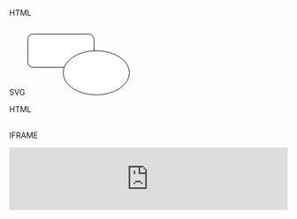 HTML
<div class="mxgraph" style="max-width:100%;border:1px solid transparent;" data-mxgraph="{&quot;highlight&quot;:&quot;#0000ff&quot;,&quot;nav&quot;:true,&quot;resize&quot;:true,&quot;toolbar&quot;:&quot;zoom layers tags lightbox&quot;,&quot;edit&quot;:&quot;_blank&quot;,&quot;xml&quot;:&quot;&lt;mxfile host=\&quot;app.diagrams.net\&quot; modified=\&quot;2021-11-14T05:44:33.052Z\&quot; agent=\&quot;5.0 (X11; Linux x86_64) AppleWebKit/537.36 (KHTML, like Gecko) Chrome/95.0.4638.69 Safari/537.36\&quot; etag=\&quot;mQnY27c0XMuwnI7-roxo\&quot; version=\&quot;15.7.3\&quot;&gt;&lt;diagram id=\&quot;meiWXrOztQJ7OMn96BTc\&quot; name=\&quot;Page-1\&quot;&gt;vZM9b4MwEEB/DSNSwCSha0maqlWXMFTqZuErtmowMiZAf31NOb6EqiZLJux35/P52TgkypqTpgV/Uwyk429Y45CD4/se2W7spyNtT8LNtgepFgyTJhCLb0CI69JKMCgXiUYpaUSxhInKc0jMglGtVb1M+1RyuWtBU1iBOKFyTd8FMxxP4e8n/gwi5cPO3u6hj2R0SMaTlJwyVc8QOTok0kqZfpQ1EchO3uClX/f0R3RsTENurlmQBy8Xt3xVxoXD/iuNzh/87GKVC5UVHhibNe1gQKsqZ9AV8RzyWHNhIC5o0kVre+eWcZNJDK+bGnYAbaCZIWzyBCoDo1ubgtHxyeCLISHO68m/N0jlM/c7ZBSvPB1LT1bsAMXcIMn/X5KtYl8k3EVQ4AULQYF3paDwdkF2Or3Q39jsPyfHHw==&lt;/diagram&gt;&lt;/mxfile&gt;&quot;}"></div>
<script type="text/javascript" src="https://viewer.diagrams.net/js/viewer-static.min.js"></script>


SVG
<svg xmlns="http://www.w3.org/2000/svg" xmlns:xlink="http://www.w3.org/1999/xlink" version="1.1" width="185px" viewBox="-0.5 -0.5 185 111" content="&lt;mxfile host=&quot;app.diagrams.net&quot; modified=&quot;2021-11-14T05:46:11.987Z&quot; agent=&quot;5.0 (X11; Linux x86_64) AppleWebKit/537.36 (KHTML, like Gecko) Chrome/95.0.4638.69 Safari/537.36&quot; etag=&quot;OJy7z56NocCQNwnf1Nk1&quot; version=&quot;15.7.3&quot;&gt;&lt;diagram id=&quot;meiWXrOztQJ7OMn96BTc&quot; name=&quot;Page-1&quot;&gt;vZM9b4MwEEB/DSNSwCSha0maqlWXMFTqZuErtmowMiZAf31NOb6EqiZLJux35/P52TgkypqTpgV/Uwyk429Y45CD4/se2W7spyNtT8LNtgepFgyTJhCLb0CI69JKMCgXiUYpaUSxhInKc0jMglGtVb1M+1RyuWtBU1iBOKFyTd8FMxxP4e8n/gwi5cPO3u6hj2R0SMaTlJwyVc8QOTok0kqZfpQ1EchO3uClX/f0R3RsTENurlmQBy8Xt3xVxoXD/iuNzh/87GKVC5UVHhibNe1gQKsqZ9AV8RzyWHNhIC5o0kVre+eWcZNJDK+bGnYAbaCZIWzyBCoDo1ubgtHxyeCLISHO68m/N0jlM/c7ZBSvPB1LT1bsAMXcIMn/X5KtYl8k3EVQ4AULQYF3paDwdkF2Or3Q39jsPyfHHw==&lt;/diagram&gt;&lt;/mxfile&gt;" onclick="(function(svg){var src=window.event.target||window.event.srcElement;while (src!=null&amp;&amp;src.nodeName.toLowerCase()!='a'){src=src.parentNode;}if(src==null){if(svg.wnd!=null&amp;&amp;!svg.wnd.closed){svg.wnd.focus();}else{var r=function(evt){if(evt.data=='ready'&amp;&amp;evt.source==svg.wnd){svg.wnd.postMessage(decodeURIComponent(svg.getAttribute('content')),'*');window.removeEventListener('message',r);}};window.addEventListener('message',r);svg.wnd=window.open('https://viewer.diagrams.net/?client=1&amp;page=0&amp;edit=_blank');}}})(this);" style="cursor:pointer;max-width:100%;max-height:111px;"><defs/><g><rect x="0" y="0" width="120" height="60" rx="9" ry="9" fill="rgba(255, 255, 255, 1)" stroke="rgba(0, 0, 0, 1)" pointer-events="all"/><ellipse cx="124" cy="70" rx="60" ry="40" fill="rgba(255, 255, 255, 1)" stroke="rgba(0, 0, 0, 1)" pointer-events="all"/></g></svg>

HTML
<div class="mxgraph" style="max-width:100%;border:1px solid transparent;" data-mxgraph="{&quot;highlight&quot;:&quot;#0000ff&quot;,&quot;nav&quot;:true,&quot;resize&quot;:true,&quot;toolbar&quot;:&quot;zoom layers tags lightbox&quot;,&quot;edit&quot;:&quot;_blank&quot;,&quot;xml&quot;:&quot;&lt;mxfile host=\&quot;app.diagrams.net\&quot; modified=\&quot;2021-11-14T05:46:37.402Z\&quot; agent=\&quot;5.0 (X11; Linux x86_64) AppleWebKit/537.36 (KHTML, like Gecko) Chrome/95.0.4638.69 Safari/537.36\&quot; etag=\&quot;TXdgtjZD_RU17D5_FJBq\&quot; version=\&quot;15.7.3\&quot;&gt;&lt;diagram id=\&quot;meiWXrOztQJ7OMn96BTc\&quot; name=\&quot;Page-1\&quot;&gt;vZM9b4MwEEB/DSNSwCSha0maqlWXMFTqZuErtmowMiZAf31NOb6EqiZLJux35/P52TgkypqTpgV/Uwyk429Y45CD4/se2W7spyNtT8LNtgepFgyTJhCLb0CI69JKMCgXiUYpaUSxhInKc0jMglGtVb1M+1RyuWtBU1iBOKFyTd8FMxxP4e8n/gwi5cPO3u6hj2R0SMaTlJwyVc8QOTok0kqZfpQ1EchO3uClX/f0R3RsTENurlmQBy8Xt3xVxoXD/iuNzh/87GKVC5UVHhibNe1gQKsqZ9AV8RzyWHNhIC5o0kVre+eWcZNJDK+bGnYAbaCZIWzyBCoDo1ubgtHxyeCLISHO68m/N0jlM/c7ZBSvPB1LT1bsAMXcIMn/X5KtYl8k3EVQ4AULQYF3paDwdkF2Or3Q39jsPyfHHw==&lt;/diagram&gt;&lt;/mxfile&gt;&quot;}"></div>
<script type="text/javascript" src="https://viewer.diagrams.net/js/viewer-static.min.js"></script>

IFRAME
<iframe frameborder="0" style="width:100%;height:113px;" src="https://viewer.diagrams.net/?tags=%7B%7D&highlight=0000ff&edit=_blank&layers=1&nav=1#RvZM9b4MwEEB%2FDSNSwCSha0maqlWXMFTqZuErtmowMiZAf31NOb6EqiZLJux35%2FP52TgkypqTpgV%2FUwyk429Y45CD4%2Fse2W7spyNtT8LNtgepFgyTJhCLb0CI69JKMCgXiUYpaUSxhInKc0jMglGtVb1M%2B1RyuWtBU1iBOKFyTd8FMxxP4e8n%2Fgwi5cPO3u6hj2R0SMaTlJwyVc8QOTok0kqZfpQ1EchO3uClX%2Ff0R3RsTENurlmQBy8Xt3xVxoXD%2FiuNzh%2F87GKVC5UVHhibNe1gQKsqZ9AV8RzyWHNhIC5o0kVre%2BeWcZNJDK%2BbGnYAbaCZIWzyBCoDo1ubgtHxyeCLISHO68m%2FN0jlM%2Fc7ZBSvPB1LT1bsAMXcIMn%2FX5KtYl8k3EVQ4AULQYF3paDwdkF2Or3Q39jsPyfHHw%3D%3D"></iframe>


